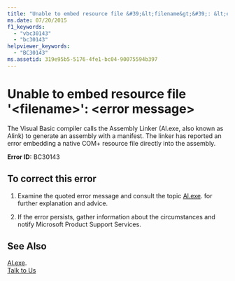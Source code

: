 ```yaml
---
title: "Unable to embed resource file &#39;&lt;filename&gt;&#39;: &lt;error message&gt;"
ms.date: 07/20/2015
f1_keywords: 
  - "vbc30143"
  - "bc30143"
helpviewer_keywords: 
  - "BC30143"
ms.assetid: 319e95b5-5176-4fe1-bc04-90075594b397
---
```

# Unable to embed resource file &#39;&lt;filename&gt;&#39;: &lt;error message&gt;
The Visual Basic compiler calls the Assembly Linker (Al.exe, also known as Alink) to generate an assembly with a manifest. The linker has reported an error embedding a native COM+ resource file directly into the assembly.  
  
 **Error ID:** BC30143  
  
## To correct this error  
  
1. Examine the quoted error message and consult the topic [Al.exe](../../../framework/tools/al-exe-assembly-linker.md). for further explanation and advice.  
  
2. If the error persists, gather information about the circumstances and notify Microsoft Product Support Services.  
  
## See Also  

 [Al.exe](../../../framework/tools/al-exe-assembly-linker.md).  
 [Talk to Us](/visualstudio/ide/talk-to-us)
